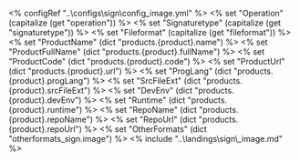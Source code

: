 <% configRef "..\\configs\\sign\\config_image.yml" %>
<% set "Operation" (capitalize (get "operation")) %>
<% set "Signaturetype" (capitalize (get "signaturetype")) %>
<% set "Fileformat" (capitalize (get "fileformat")) %>
<% set "ProductName" (dict "products.{product}.name") %>
<% set "ProductFullName" (dict "products.{product}.fullName") %>
<% set "ProductCode" (dict "products.{product}.code") %>
<% set "ProductUrl" (dict "products.{product}.url") %>
<% set "ProgLang" (dict "products.{product}.progLang") %>
<% set "SrcFileExt" (dict "products.{product}.srcFileExt") %>
<% set "DevEnv" (dict "products.{product}.devEnv") %>
<% set "Runtime" (dict "products.{product}.runtime") %>
<% set "RepoName" (dict "products.{product}.repoName") %>
<% set "RepoUrl" (dict "products.{product}.repoUrl") %>
<% set "OtherFormats" (dict "otherformats_sign.image") %>
<% include "..\\landings\\sign\\_image.md" %>